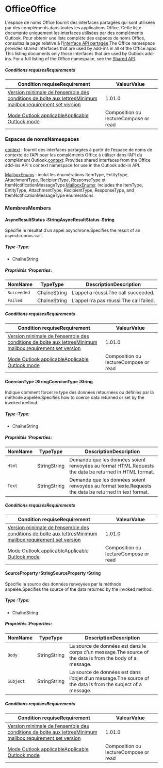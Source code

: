  

# <a name="office"></a><span data-ttu-id="e3f39-101">Office</span><span class="sxs-lookup"><span data-stu-id="e3f39-101">Office</span></span>

<span data-ttu-id="e3f39-p101">L’espace de noms Office fournit des interfaces partagées qui sont utilisées par des compléments dans toutes les applications Office. Cette liste documente uniquement les interfaces utilisées par des compléments Outlook. Pour obtenir une liste complète des espaces de noms Office, consultez la page relative à l’[Interface API partagée](/javascript/api/office).</span><span class="sxs-lookup"><span data-stu-id="e3f39-p101">The Office namespace provides shared interfaces that are used by add-ins in all of the Office apps. This listing documents only those interfaces that are used by Outlook add-ins. For a full listing of the Office namespace, see the [Shared API](/javascript/api/office).</span></span>

##### <a name="requirements"></a><span data-ttu-id="e3f39-104">Conditions requises</span><span class="sxs-lookup"><span data-stu-id="e3f39-104">Requirements</span></span>

|<span data-ttu-id="e3f39-105">Condition requise</span><span class="sxs-lookup"><span data-stu-id="e3f39-105">Requirement</span></span>| <span data-ttu-id="e3f39-106">Valeur</span><span class="sxs-lookup"><span data-stu-id="e3f39-106">Value</span></span>|
|---|---|
|[<span data-ttu-id="e3f39-107">Version minimale de l’ensemble des conditions de boîte aux lettres</span><span class="sxs-lookup"><span data-stu-id="e3f39-107">Minimum mailbox requirement set version</span></span>](/office/dev/add-ins/reference/requirement-sets/outlook-api-requirement-sets)| <span data-ttu-id="e3f39-108">1.0</span><span class="sxs-lookup"><span data-stu-id="e3f39-108">1.0</span></span>|
|[<span data-ttu-id="e3f39-109">Mode Outlook applicable</span><span class="sxs-lookup"><span data-stu-id="e3f39-109">Applicable Outlook mode</span></span>](https://docs.microsoft.com/outlook/add-ins/#extension-points)| <span data-ttu-id="e3f39-110">Composition ou lecture</span><span class="sxs-lookup"><span data-stu-id="e3f39-110">Compose or read</span></span>|

### <a name="namespaces"></a><span data-ttu-id="e3f39-111">Espaces de noms</span><span class="sxs-lookup"><span data-stu-id="e3f39-111">Namespaces</span></span>

<span data-ttu-id="e3f39-112">[context](Office.context.md) : fournit des interfaces partagées à partir de l’espace de noms de contexte de l’API pour les compléments Office à utiliser dans l’API du complément Outlook.</span><span class="sxs-lookup"><span data-stu-id="e3f39-112">[context](Office.context.md): Provides shared interfaces from the Office add-ins API's context namespace for use in the Outlook add-in API.</span></span>

<span data-ttu-id="e3f39-113">[MailboxEnums](/javascript/api/outlook/office.mailboxenums.attachmenttype) : inclut les énumérations ItemType, EntityType, AttachmentType, RecipientType, ResponseType et ItemNotificationMessageType.</span><span class="sxs-lookup"><span data-stu-id="e3f39-113">[MailboxEnums](/javascript/api/outlook/office.mailboxenums.attachmenttype): Includes the ItemType, EntityType, AttachmentType, RecipientType, ResponseType, and ItemNotificationMessageType enumerations.</span></span>

### <a name="members"></a><span data-ttu-id="e3f39-114">Membres</span><span class="sxs-lookup"><span data-stu-id="e3f39-114">Members</span></span>

####  <a name="asyncresultstatus-string"></a><span data-ttu-id="e3f39-115">AsyncResultStatus :String</span><span class="sxs-lookup"><span data-stu-id="e3f39-115">AsyncResultStatus :String</span></span>

<span data-ttu-id="e3f39-116">Spécifie le résultat d’un appel asynchrone.</span><span class="sxs-lookup"><span data-stu-id="e3f39-116">Specifies the result of an asynchronous call.</span></span>

##### <a name="type"></a><span data-ttu-id="e3f39-117">Type :</span><span class="sxs-lookup"><span data-stu-id="e3f39-117">Type:</span></span>

*   <span data-ttu-id="e3f39-118">Chaîne</span><span class="sxs-lookup"><span data-stu-id="e3f39-118">String</span></span>

##### <a name="properties"></a><span data-ttu-id="e3f39-119">Propriétés :</span><span class="sxs-lookup"><span data-stu-id="e3f39-119">Properties:</span></span>

|<span data-ttu-id="e3f39-120">Nom</span><span class="sxs-lookup"><span data-stu-id="e3f39-120">Name</span></span>| <span data-ttu-id="e3f39-121">Type</span><span class="sxs-lookup"><span data-stu-id="e3f39-121">Type</span></span>| <span data-ttu-id="e3f39-122">Description</span><span class="sxs-lookup"><span data-stu-id="e3f39-122">Description</span></span>|
|---|---|---|
|`Succeeded`| <span data-ttu-id="e3f39-123">Chaîne</span><span class="sxs-lookup"><span data-stu-id="e3f39-123">String</span></span>|<span data-ttu-id="e3f39-124">L’appel a réussi.</span><span class="sxs-lookup"><span data-stu-id="e3f39-124">The call succeeded.</span></span>|
|`Failed`| <span data-ttu-id="e3f39-125">Chaîne</span><span class="sxs-lookup"><span data-stu-id="e3f39-125">String</span></span>|<span data-ttu-id="e3f39-126">L’appel n’a pas réussi.</span><span class="sxs-lookup"><span data-stu-id="e3f39-126">The call failed.</span></span>|

##### <a name="requirements"></a><span data-ttu-id="e3f39-127">Conditions requises</span><span class="sxs-lookup"><span data-stu-id="e3f39-127">Requirements</span></span>

|<span data-ttu-id="e3f39-128">Condition requise</span><span class="sxs-lookup"><span data-stu-id="e3f39-128">Requirement</span></span>| <span data-ttu-id="e3f39-129">Valeur</span><span class="sxs-lookup"><span data-stu-id="e3f39-129">Value</span></span>|
|---|---|
|[<span data-ttu-id="e3f39-130">Version minimale de l’ensemble des conditions de boîte aux lettres</span><span class="sxs-lookup"><span data-stu-id="e3f39-130">Minimum mailbox requirement set version</span></span>](/office/dev/add-ins/reference/requirement-sets/outlook-api-requirement-sets)| <span data-ttu-id="e3f39-131">1.0</span><span class="sxs-lookup"><span data-stu-id="e3f39-131">1.0</span></span>|
|[<span data-ttu-id="e3f39-132">Mode Outlook applicable</span><span class="sxs-lookup"><span data-stu-id="e3f39-132">Applicable Outlook mode</span></span>](https://docs.microsoft.com/outlook/add-ins/#extension-points)| <span data-ttu-id="e3f39-133">Composition ou lecture</span><span class="sxs-lookup"><span data-stu-id="e3f39-133">Compose or read</span></span>|
####  <a name="coerciontype-string"></a><span data-ttu-id="e3f39-134">CoercionType :String</span><span class="sxs-lookup"><span data-stu-id="e3f39-134">CoercionType :String</span></span>

<span data-ttu-id="e3f39-135">Indique comment forcer le type des données retournées ou définies par la méthode appelée.</span><span class="sxs-lookup"><span data-stu-id="e3f39-135">Specifies how to coerce data returned or set by the invoked method.</span></span>

##### <a name="type"></a><span data-ttu-id="e3f39-136">Type :</span><span class="sxs-lookup"><span data-stu-id="e3f39-136">Type:</span></span>

*   <span data-ttu-id="e3f39-137">Chaîne</span><span class="sxs-lookup"><span data-stu-id="e3f39-137">String</span></span>

##### <a name="properties"></a><span data-ttu-id="e3f39-138">Propriétés :</span><span class="sxs-lookup"><span data-stu-id="e3f39-138">Properties:</span></span>

|<span data-ttu-id="e3f39-139">Nom</span><span class="sxs-lookup"><span data-stu-id="e3f39-139">Name</span></span>| <span data-ttu-id="e3f39-140">Type</span><span class="sxs-lookup"><span data-stu-id="e3f39-140">Type</span></span>| <span data-ttu-id="e3f39-141">Description</span><span class="sxs-lookup"><span data-stu-id="e3f39-141">Description</span></span>|
|---|---|---|
|`Html`| <span data-ttu-id="e3f39-142">String</span><span class="sxs-lookup"><span data-stu-id="e3f39-142">String</span></span>|<span data-ttu-id="e3f39-143">Demande que les données soient renvoyées au format HTML.</span><span class="sxs-lookup"><span data-stu-id="e3f39-143">Requests the data be returned in HTML format.</span></span>|
|`Text`| <span data-ttu-id="e3f39-144">String</span><span class="sxs-lookup"><span data-stu-id="e3f39-144">String</span></span>|<span data-ttu-id="e3f39-145">Demande que les données soient renvoyées au format texte.</span><span class="sxs-lookup"><span data-stu-id="e3f39-145">Requests the data be returned in text format.</span></span>|

##### <a name="requirements"></a><span data-ttu-id="e3f39-146">Conditions requises</span><span class="sxs-lookup"><span data-stu-id="e3f39-146">Requirements</span></span>

|<span data-ttu-id="e3f39-147">Condition requise</span><span class="sxs-lookup"><span data-stu-id="e3f39-147">Requirement</span></span>| <span data-ttu-id="e3f39-148">Valeur</span><span class="sxs-lookup"><span data-stu-id="e3f39-148">Value</span></span>|
|---|---|
|[<span data-ttu-id="e3f39-149">Version minimale de l’ensemble des conditions de boîte aux lettres</span><span class="sxs-lookup"><span data-stu-id="e3f39-149">Minimum mailbox requirement set version</span></span>](/office/dev/add-ins/reference/requirement-sets/outlook-api-requirement-sets)| <span data-ttu-id="e3f39-150">1.0</span><span class="sxs-lookup"><span data-stu-id="e3f39-150">1.0</span></span>|
|[<span data-ttu-id="e3f39-151">Mode Outlook applicable</span><span class="sxs-lookup"><span data-stu-id="e3f39-151">Applicable Outlook mode</span></span>](https://docs.microsoft.com/outlook/add-ins/#extension-points)| <span data-ttu-id="e3f39-152">Composition ou lecture</span><span class="sxs-lookup"><span data-stu-id="e3f39-152">Compose or read</span></span>|
####  <a name="sourceproperty-string"></a><span data-ttu-id="e3f39-153">SourceProperty :String</span><span class="sxs-lookup"><span data-stu-id="e3f39-153">SourceProperty :String</span></span>

<span data-ttu-id="e3f39-154">Spécifie la source des données renvoyées par la méthode appelée.</span><span class="sxs-lookup"><span data-stu-id="e3f39-154">Specifies the source of the data returned by the invoked method.</span></span>

##### <a name="type"></a><span data-ttu-id="e3f39-155">Type :</span><span class="sxs-lookup"><span data-stu-id="e3f39-155">Type:</span></span>

*   <span data-ttu-id="e3f39-156">Chaîne</span><span class="sxs-lookup"><span data-stu-id="e3f39-156">String</span></span>

##### <a name="properties"></a><span data-ttu-id="e3f39-157">Propriétés :</span><span class="sxs-lookup"><span data-stu-id="e3f39-157">Properties:</span></span>

|<span data-ttu-id="e3f39-158">Nom</span><span class="sxs-lookup"><span data-stu-id="e3f39-158">Name</span></span>| <span data-ttu-id="e3f39-159">Type</span><span class="sxs-lookup"><span data-stu-id="e3f39-159">Type</span></span>| <span data-ttu-id="e3f39-160">Description</span><span class="sxs-lookup"><span data-stu-id="e3f39-160">Description</span></span>|
|---|---|---|
|`Body`| <span data-ttu-id="e3f39-161">String</span><span class="sxs-lookup"><span data-stu-id="e3f39-161">String</span></span>|<span data-ttu-id="e3f39-162">La source de données est dans le corps d’un message.</span><span class="sxs-lookup"><span data-stu-id="e3f39-162">The source of the data is from the body of a message.</span></span>|
|`Subject`| <span data-ttu-id="e3f39-163">String</span><span class="sxs-lookup"><span data-stu-id="e3f39-163">String</span></span>|<span data-ttu-id="e3f39-164">La source de données est dans l’objet d’un message.</span><span class="sxs-lookup"><span data-stu-id="e3f39-164">The source of the data is from the subject of a message.</span></span>|

##### <a name="requirements"></a><span data-ttu-id="e3f39-165">Conditions requises</span><span class="sxs-lookup"><span data-stu-id="e3f39-165">Requirements</span></span>

|<span data-ttu-id="e3f39-166">Condition requise</span><span class="sxs-lookup"><span data-stu-id="e3f39-166">Requirement</span></span>| <span data-ttu-id="e3f39-167">Valeur</span><span class="sxs-lookup"><span data-stu-id="e3f39-167">Value</span></span>|
|---|---|
|[<span data-ttu-id="e3f39-168">Version minimale de l’ensemble des conditions de boîte aux lettres</span><span class="sxs-lookup"><span data-stu-id="e3f39-168">Minimum mailbox requirement set version</span></span>](/office/dev/add-ins/reference/requirement-sets/outlook-api-requirement-sets)| <span data-ttu-id="e3f39-169">1.0</span><span class="sxs-lookup"><span data-stu-id="e3f39-169">1.0</span></span>|
|[<span data-ttu-id="e3f39-170">Mode Outlook applicable</span><span class="sxs-lookup"><span data-stu-id="e3f39-170">Applicable Outlook mode</span></span>](https://docs.microsoft.com/outlook/add-ins/#extension-points)| <span data-ttu-id="e3f39-171">Composition ou lecture</span><span class="sxs-lookup"><span data-stu-id="e3f39-171">Compose or read</span></span>|